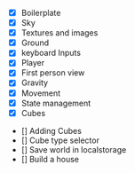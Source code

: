 - [x] Boilerplate
- [x] Sky
- [x] Textures and images
- [x] Ground
- [x] keyboard Inputs
- [x] Player
- [x] First person view
- [x] Gravity
- [x] Movement
- [x] State management
- [x] Cubes
- [] Adding Cubes
- [] Cube type selector
- [] Save world in localstorage
- [] Build a house
